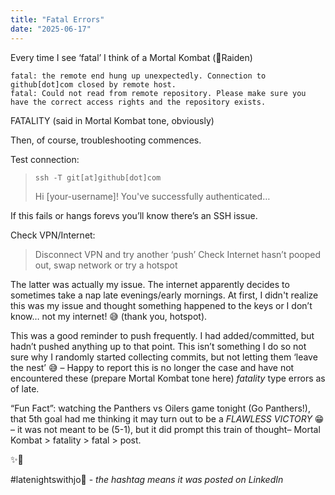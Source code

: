 ```yaml
---
title: "Fatal Errors"
date: "2025-06-17"
---
```


Every time I see ‘fatal’ I think of a Mortal Kombat (🤩Raiden)

```
fatal: the remote end hung up unexpectedly. Connection to github[dot]com closed by remote host.
fatal: Could not read from remote repository. Please make sure you have the correct access rights and the repository exists.
```

FATALITY (said in Mortal Kombat tone, obviously)

Then, of course, troubleshooting commences.

Test connection:

> `ssh -T git[at]github[dot]com`
>
> Hi [your-username]! You've successfully authenticated…

If this fails or hangs forevs you’ll know there’s an SSH issue.

Check VPN/Internet:

> Disconnect VPN and try another ‘push’
> Check Internet hasn’t pooped out, swap network or try a hotspot

The latter was actually my issue. The internet apparently decides to sometimes take a nap late evenings/early mornings. At first, I didn't realize this was my issue and thought something happened to the keys or I don’t know… not my internet! 😅 (thank you, hotspot).

This was a good reminder to push frequently. I had added/committed, but hadn’t pushed anything up to that point. This isn’t something I do so not sure why I randomly started collecting commits, but not letting them ‘leave the nest’ 😅 – Happy to report this is no longer the case and have not encountered these (prepare Mortal Kombat tone here) _fatality_ type errors as of late.

“Fun Fact”: watching the Panthers vs Oilers game tonight (Go Panthers!), that 5th goal had me thinking it may turn out to be a _FLAWLESS VICTORY_ 😁 – it was not meant to be (5-1), but it did prompt this train of thought– Mortal Kombat > fatality > fatal > post.

✨🖖

#latenightswithjo🌙 - _the hashtag means it was posted on LinkedIn_
